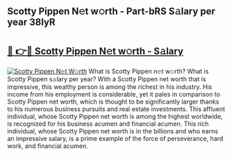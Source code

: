 ## Scotty Pippen N𝚎t w𝚘rth - Part-bRS S𝚊lary per year 38IyR

# <h2><a href="http://gc2q52.nevu.top/?p=Scotty+Pippen">🔗 👉🔴 Scotty Pippen N𝚎t w𝚘rth - S𝚊lary</a></h2>

[![Scotty Pippen N𝚎t W𝚘rth](https://i.imgur.com/Oavwk0R.jpeg)](http://gc2q52.nevu.top/?p=Scotty+Pippen)
What is Scotty Pippen n𝚎t w𝚘rth? What is Scotty Pippen s𝚊lary per year?
With a Scotty Pippen net worth that is impressive, this wealthy person is among the richest in his industry. His income from his employment is considerable, yet it pales in comparison to Scotty Pippen net worth, which is thought to be significantly larger thanks to his numerous business pursuits and real estate investments. This affluent individual, whose Scotty Pippen net worth is among the highest worldwide, is recognized for his business acumen and financial acumen. This rich individual, whose Scotty Pippen net worth is in the billions and who earns an impressive salary, is a prime example of the force of perseverance, hard work, and financial acumen.
